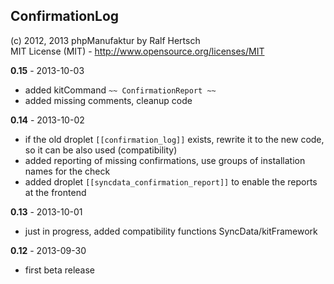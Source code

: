 ## ConfirmationLog ##

(c) 2012, 2013 phpManufaktur by Ralf Hertsch<br/>
MIT License (MIT) - <http://www.opensource.org/licenses/MIT>

**0.15** - 2013-10-03

* added kitCommand `~~ ConfirmationReport ~~` 
* added missing comments, cleanup code

**0.14** - 2013-10-02

* if the old droplet `[[confirmation_log]]` exists, rewrite it to the new code, so it can be also used (compatibility)
* added reporting of missing confirmations, use groups of installation names for the check
* added droplet `[[syncdata_confirmation_report]]` to enable the reports at the frontend 

**0.13** - 2013-10-01

* just in progress, added compatibility functions SyncData/kitFramework

**0.12** - 2013-09-30

* first beta release